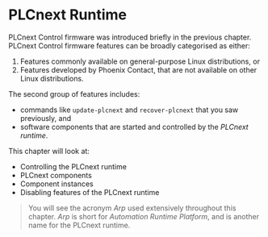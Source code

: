 # PLCnext Runtime

PLCnext Control firmware was introduced briefly in the previous chapter. PLCnext Control firmware features can be broadly categorised as either:

1. Features commonly available on general-purpose Linux distributions, or
2. Features developed by Phoenix Contact, that are not available on other Linux distributions.

The second group of features includes:

* commands like `update-plcnext` and `recover-plcnext` that you saw previously, and
* software components that are started and controlled by the *PLCnext runtime*.

This chapter will look at:

* Controlling the PLCnext runtime
* PLCnext components
* Component instances
* Disabling features of the PLCnext runtime

> You will see the acronym *Arp* used extensively throughout this chapter. *Arp* is short for *Automation Runtime Platform*, and is another name for the PLCnext runtime.
